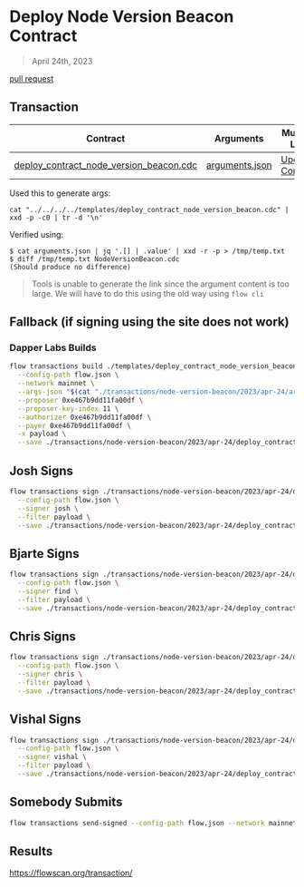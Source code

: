 # Deploy Node Version Beacon Contract

> April 24th, 2023

[pull request](https://github.com/onflow/service-account/pull/235)

## Transaction


| Contract                                                                                           | Arguments                                                                                      | Multisig Link   | Transaction |
|----------------------------------------------------------------------------------------------------|------------------------------------------------------------------------------------------------|-----------------|-------------|
| [deploy_contract_node_version_beacon.cdc](deploy_contract_node_version_beacon.cdc) | [arguments.json](./arguments.json) | [Update Contract](https://flow-multisig-git-service-account-onflow.vercel.app/mainnet) | [Sealed Transaction](https://flowscan.org/transaction/) |



Used this to generate args:

`cat "../../../../templates/deploy_contract_node_version_beacon.cdc" | xxd -p -c0 | tr -d '\n'`

Verified using:
```
$ cat arguments.json | jq '.[] | .value' | xxd -r -p > /tmp/temp.txt
$ diff /tmp/temp.txt NodeVersionBeacon.cdc
(Should produce no difference)
```

> Tools is unable to generate the link since the argument content is too large. We will have to do this using the old way using `flow cli`

## Fallback (if signing using the site does not work)
### Dapper Labs Builds

```sh
flow transactions build ./templates/deploy_contract_node_version_beacon.cdc \
  --config-path flow.json \
  --network mainnet \
  --args-json "$(cat "./transactions/node-version-beacon/2023/apr-24/arguments.json")" \
  --proposer 0xe467b9dd11fa00df \
  --proposer-key-index 11 \
  --authorizer 0xe467b9dd11fa00df \
  --payer 0xe467b9dd11fa00df \
  -x payload \
  --save ./transactions/node-version-beacon/2023/apr-24/deploy_contract_node_version_beacon-unsigned.rlp
```

## Josh Signs

```sh
flow transactions sign ./transactions/node-version-beacon/2023/apr-24/deploy_contract_node_version_beacon-unsigned.rlp \
  --config-path flow.json \
  --signer josh \
  --filter payload \
  --save ./transactions/node-version-beacon/2023/apr-24/deploy_contract_node_version_beacon-sig-1.rlp
```

## Bjarte Signs

```sh
flow transactions sign ./transactions/node-version-beacon/2023/apr-24/deploy_contract_node_version_beacon-sig-1.rlp \
  --config-path flow.json \
  --signer find \
  --filter payload \
  --save ./transactions/node-version-beacon/2023/apr-24/deploy_contract_node_version_beacon-sig-2.rlp
```

## Chris Signs

```sh
flow transactions sign ./transactions/node-version-beacon/2023/apr-24/deploy_contract_node_version_beacon-sig-2.rlp \
  --config-path flow.json \
  --signer chris \
  --filter payload \
  --save ./transactions/node-version-beacon/2023/apr-24/deploy_contract_node_version_beacon-sig-3.rlp
```

## Vishal Signs

```sh
flow transactions sign ./transactions/node-version-beacon/2023/apr-24/deploy_contract_node_version_beacon-sig-3.rlp \
  --config-path flow.json \
  --signer vishal \
  --filter payload \
  --save ./transactions/node-version-beacon/2023/apr-24/deploy_contract_node_version_beacon-sig-4.rlp
```

## Somebody Submits

```sh
flow transactions send-signed --config-path flow.json --network mainnet ./transactions/node-version-beacon/2023/apr-24/deploy_contract_node_version_beacon-sig-4.rlp
```

## Results

https://flowscan.org/transaction/